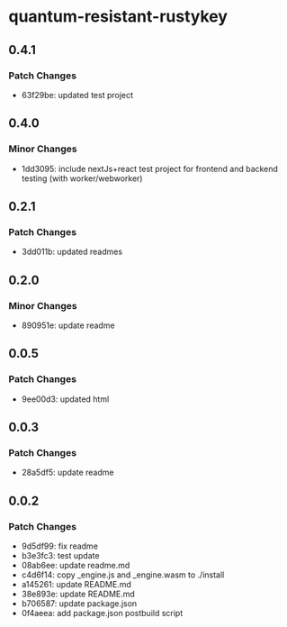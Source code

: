 # quantum-resistant-rustykey

## 0.4.1

### Patch Changes

- 63f29be: updated test project

## 0.4.0

### Minor Changes

- 1dd3095: include nextJs+react test project for frontend and backend testing (with worker/webworker)

## 0.2.1

### Patch Changes

- 3dd011b: updated readmes

## 0.2.0

### Minor Changes

- 890951e: update readme

## 0.0.5

### Patch Changes

- 9ee00d3: updated html

## 0.0.3

### Patch Changes

- 28a5df5: update readme

## 0.0.2

### Patch Changes

- 9d5df99: fix readme
- b3e3fc3: test update
- 08ab6ee: update readme.md
- c4d6f14: copy \_engine.js and \_engine.wasm to ./install
- a145261: update README.md
- 38e893e: update README.md
- b706587: update package.json
- 0f4aeea: add package.json postbuild script
